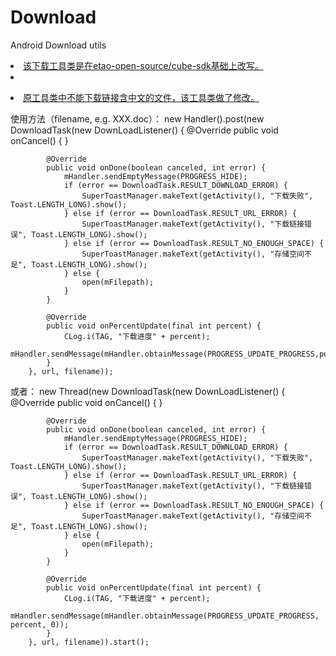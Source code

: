 # Download
Android Download utils

<u><li>该下载工具类是在<a href="https://github.com/etao-open-source/cube-sdk">etao-open-source/cube-sdk</a>基础上改写。<li>
<li>原工具类中不能下载链接含中文的文件，该工具类做了修改。</li></u>

使用方法（filename, e.g. XXX.doc）：
new Handler().post(new DownloadTask(new DownLoadListener() {
            @Override
            public void onCancel() {
            }

            @Override
            public void onDone(boolean canceled, int error) {
                mHandler.sendEmptyMessage(PROGRESS_HIDE);
                if (error == DownloadTask.RESULT_DOWNLOAD_ERROR) {
                    SuperToastManager.makeText(getActivity(), "下载失败", Toast.LENGTH_LONG).show();
                } else if (error == DownloadTask.RESULT_URL_ERROR) {
                    SuperToastManager.makeText(getActivity(), "下载链接错误", Toast.LENGTH_LONG).show();
                } else if (error == DownloadTask.RESULT_NO_ENOUGH_SPACE) {
                    SuperToastManager.makeText(getActivity(), "存储空间不足", Toast.LENGTH_LONG).show();
                } else {
                    open(mFilepath);
                }
            }

            @Override
            public void onPercentUpdate(final int percent) {
                CLog.i(TAG, "下载进度" + percent);
                mHandler.sendMessage(mHandler.obtainMessage(PROGRESS_UPDATE_PROGRESS,percent,0));
            }
        }, url, filename));

或者：
new Thread(new DownloadTask(new DownLoadListener() {
            @Override
            public void onCancel() {
            }

            @Override
            public void onDone(boolean canceled, int error) {
                mHandler.sendEmptyMessage(PROGRESS_HIDE);
                if (error == DownloadTask.RESULT_DOWNLOAD_ERROR) {
                    SuperToastManager.makeText(getActivity(), "下载失败", Toast.LENGTH_LONG).show();
                } else if (error == DownloadTask.RESULT_URL_ERROR) {
                    SuperToastManager.makeText(getActivity(), "下载链接错误", Toast.LENGTH_LONG).show();
                } else if (error == DownloadTask.RESULT_NO_ENOUGH_SPACE) {
                    SuperToastManager.makeText(getActivity(), "存储空间不足", Toast.LENGTH_LONG).show();
                } else {
                    open(mFilepath);
                }
            }

            @Override
            public void onPercentUpdate(final int percent) {
                CLog.i(TAG, "下载进度" + percent);
                mHandler.sendMessage(mHandler.obtainMessage(PROGRESS_UPDATE_PROGRESS, percent, 0));
            }
        }, url, filename)).start();
